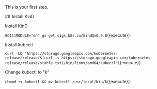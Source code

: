This is your first step.

## Install KinD

Install KinD

`GO111MODULE="on" go get sigs.k8s.io/kind@v0.9.0`{{execute}}


Install kubectl

`curl -LO "https://storage.googleapis.com/kubernetes-release/release/$(curl -s https://storage.googleapis.com/kubernetes-release/release/stable.txt)/bin/linux/amd64/kubectl"`{{execute}}

Change kubectl to "k"

`chmod +x kubectl && mv kubectl /usr/local/bin/k`{{execute}}








